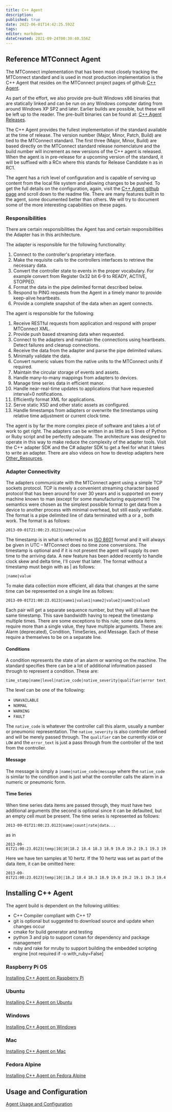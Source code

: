 ```yaml
---
title: C++ Agent
description: 
published: true
date: 2022-06-01T14:42:25.592Z
tags: 
editor: markdown
dateCreated: 2021-09-24T00:30:40.556Z
---
```


## Reference MTConnect Agent

The MTConnect implementation that has been most closely tracking the MTConnect standard and is used in most production implementation is the C++ Agent that resides on the MTConnect project pages of github [C++ Agent](http://github.com/mtconnect/cppagent). 

As part of the effort, we also provide pre-built Windows x86 binaries that are statically linked and can be run on any Windows computer dating from around Windows XP SP2 and later. Earlier builds are possible, but these will be left up to the reader. The pre-built binaries can be found at: [C++ Agent
Releases](http://github.com/mtconnect/cppagent/releases).

The C++ Agent provides the fullest implementation of the standard available at the time of release. The version number (Major, Minor, Patch, Build) are tied to the MTConnect standard. The first three (Major, Minor, Build) are based directly on the MTConnect standard release nomenclature and the build number will increment as new versions of the C++ agent is released. When the agent is in pre-release for a upcoming version of the standard, it will be suffixed with a RCn where this stands for Release Candidate n as in RC1.

The agent has a rich level of configuration and is capable of serving up content from the local file system and allowing changes to be pushed. To get the full details on the configuration, again, visit the [C++ Agent github page](http://github.com/mtconnect/cppagent) and scroll down to the readme file. There are many features built in to the agent, some documented better than others. We will try to document some of the more interesting capabilities on these pages.

### Responsibilities

There are certain responsibilities the Agent has and certain responsibilities the Adapter has in this architecture. 

The adapter is responsible for the following functionality:

1.  Connect to the controller's proprietary interface.
2.  Make the requisite calls to the controllers interfaces to retrieve the necessary data.
3.  Convert the controller state to events in the proper vocabulary. For example convert from Register 0x32 bit 6-9 to READY, ACTIVE, STOPPED.
4.  Format the data in the pipe delimited format described below.
5.  Respond to PING requests from the Agent in a timely manor to provide keep-alive heartbeats.
6.  Provide a complete snapshot of the data when an agent connects.

The agent is responsible for the following:

1.  Receive RESTful requests from application and respond with proper MTConnect XML.
2.  Provide push based streaming data when requested.
3.  Connect to the adapters and maintain the connections using heartbeats. Detect failures and cleanup connections.
4.  Receive the data from the adapter and parse the pipe delimited values.
5.  Minimally validate the data.
6.  Convert numeric values from the native units to the MTConnect units if required.
7.  Maintain the circular storage of events and assets.
8.  Handle many-to-many mappings from adapters to devices.
9.  Manage time series data in efficient manor.
10. Handle near-real-time updates to applications that have requested interval=0 notifications.
11. Efficiently format XML for applications.
12. Serve static XSD and other static assets as configured.
13. Handle timestamps from adapters or overwrite the timestamps using relative time adjustment or current clock time.

The agent is by far the more complex piece of software and takes a lot of work to get right. The adapters can be written in as little as 5 lines of Python or Ruby script and be perfectly adequate. The architecture was designed to operate in this way to make reduce the complexity of the adapter tools. Visit the C++ adapter SDK and the C\# adapter SDK to get a feel for what it takes to write an adapter. There are also videos on how to develop adapters here [Other_Resources](/Other_Resources "wikilink").

### Adapter Connectivity

The adapters communicate with the MTConnect agent using a simple TCP sockets protocol. TCP is merely a convenient streaming character based protocol that has been around for over 30 years and is supported on every machine known to man (except for some manufacturing equipment\!) The semantics were chosen as the simplest possible format to get data from a device to another process with minimal overhead, but still easily verifiable. The format is a pipe delimited line of data terminated with a <LF> or a <CR><LF>, both work. The format is as follows:

```
2013-09-01T21:00:23.0123|name|value
```

The timestamp is in what is referred to as [ISO 8601](http://en.wikipedia.org/wiki/ISO_8601) format and it will always be given in UTC – MTConnect does no time zone conversions. The timestamp is optional and if it is not present the agent will supply its own time to the arriving data. A new feature has been added recently to handle clock skew and delta time, I'll cover that later. The format without a timestamp must begin with as | as follows:

```
|name|value
```

To make data collection more efficient, all data that changes at the same time can be represented on a single line as follows: 

```
2013-09-01T21:00:23.0123|name1|value1|name2|value2|name3|value3
```

Each pair will get a separate sequence number, but they will all have the same timestamp. This save bandwidth having to repeat the timestamp multiple times. There are some exceptions to this rule; some data items require more than a single value, they have multiple arguments. These are: Alarm (deprecated), Condition, TimeSeries, and Message. Each of these require a themselves to be on a separate line.

#### Conditions

A condition represents the state of an alarm or warning on the machine. The standard specifies there can be a lot of additional information passed through to represent a condition. These are:

```
time_stamp|name|level|native_code|native_severity|qualifier|error text
```

The level can be one of the following:

  - `UNAVAILABLE`
  - `NORMAL`
  - `WARNING`
  - `FAULT`

The `native_code` is whatever the controller call this alarm, usually a number or pneumonic representation. The `native_severity` is also controller defined and will be merely passed through. The `qualifier` can be currently `HIGH` or `LOW` and the `error_text` is just a pass through from the controller of the text from the controller.

#### Message

The message is simply a `|name|native_code|message` where the `native_code` is similar to the condition and is just what the controller calls the alarm in a numeric or pneumonic form.

#### Time Series

When time series data items are passed through, they must have two additional arguments (the second is optional since it can be defaulted, but an empty cell must be present. The time series is represented as follows:

```
2013-09-01T21:00:23.0123|name|count|rate|data...
```

as in

```
2013-09-01T21:00:23.0123|temp|10|10|18.2 18.4 18.3 18.9 19.0 19.2 19.1 19.3 19.4 19.7
```

Here we have ten samples at 10 hertz. If the 10 hertz was set as part of the data item, it can be omitted here:

```
2013-09-01T21:00:23.0123|temp|10||18.2 18.4 18.3 18.9 19.0 19.2 19.1 19.3 19.4 19.7
```

## Installing C++ Agent
  
The agent build is dependent on the following utilities:

- C++ Compiler compliant with C++ 17
- git is optional but suggested to download source and update when changes occur
- cmake for build generator and testing
- python 3 and pip to support conan for dependency and package management
- ruby and rake for mruby to support building the embedded scripting engine [not required if -o with_ruby=False]

  
### Raspberry Pi OS

[Installing C++ Agent on Raspberry Pi](/Installing_C++_Agent_on_Raspberry_Pi "wikilink")

### Ubuntu

[Installing C++ Agent on Ubuntu](/Installing_C++_Agent_on_Ubuntu "wikilink")

### Windows

[Installing C++ Agent on Windows](/Installing_C++_Agent_on_Windows "wikilink")
  
### Mac

[Installing C++ Agent on Mac](/Installing_C++_Agent_on_Mac "wikilink")
  
### Fedora Alpine

[Installing C++ Agent on Fedora Alpine](/Installing_C++_Agent_on_Fedora "wikilink")

## Usage and Configuration

[Agent Usage and Configuration](/Agent-Usage-and-Configuration "wikilink")